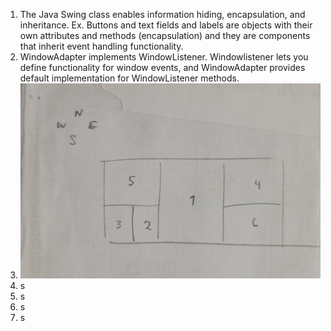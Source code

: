 1. The Java Swing class enables information hiding, encapsulation, and inheritance. Ex. Buttons and text fields and labels are objects with their own attributes and methods (encapsulation) and they are components that inherit event handling functionality.
2. WindowAdapter implements WindowListener. Windowlistener lets you define functionality for window events, and WindowAdapter provides default implementation for WindowListener methods.  
3. ![Q3](j5q3.jpg)
4. s
5. s
6. s
7. s
